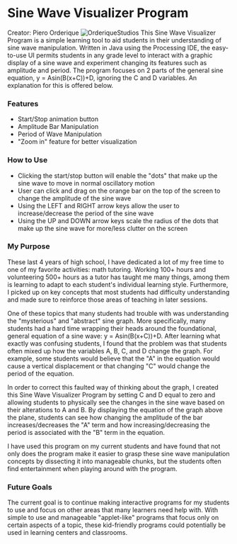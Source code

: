 # Sine Wave Visualizer Program
Creator: Piero Orderique
![OrderiqueStudios](https://pforderique.github.io/images/orderique_studios_logo_text_smallerer.png)
This Sine Wave Visualizer Program is a simple learning tool to aid students in their understanding of sine wave manipulation. Written in Java using the Processing IDE, the easy-to-use UI permits students in any grade level to interact with a graphic display of a sine wave and experiment changing its features such as amplitude and period. The program focuses on 2 parts of the general sine equation, y = Asin(B(x+C))+D, ignoring the C and D variables. An explanation for this is offered below.

### Features
- Start/Stop animation button
- Amplitude Bar Manipulation
- Period of Wave Manipulation
- "Zoom in" feature for better visualization

### How to Use
- Clicking the start/stop button will enable the "dots" that make up the sine wave to move in normal oscillatory motion
- User can click and drag on the orange bar on the top of the screen to change the amplitude of the sine wave
- Using the LEFT and RIGHT arrow keys allow the user to increase/decrease the period of the sine wave
- Using the UP and DOWN arrow keys scale the radius of the dots that make up the sine wave for more/less clutter on the screen

### My Purpose
These last 4 years of high school, I have dedicated a lot of my free time to one of my favorite activities: math tutoring. Working 100+ hours and volunteering 500+ hours as a tutor has taught me many things, among them is learning to adapt to each student's individual learning style. Furthermore, I picked up on key concepts that most students had difficulty understanding and made sure to reinforce those areas of teaching in later sessions.

One of these topics that many students had trouble with was understanding the "mysterious" and "abstract" sine graph. More specifically, many students had a hard time wrapping their heads around the foundational, general equation of a sine wave: y = Asin(B(x+C))+D. After learning what exactly was confusing students, I found that the problem was that students often mixed up how the variables A, B, C, and D change the graph. For example, some students would believe that the "A" in the equation would cause a vertical displacement or that changing "C" would change the period of the equation.

In order to correct this faulted way of thinking about the graph, I created this Sine Wave Visualizer Program by setting C and D equal to zero and allowing students to physically see the changes in the sine wave based on their alterations to A and B. By displaying the equation of the graph above the plane, students can see how changing the amplitude of the bar increases/decreases the "A" term and how increasing/decreasing the period is associated with the "B" term in the equation.

I have used this program on my current students and have found that not only does the program make it easier to grasp these sine wave manipulation concepts by dissecting it into manageable chunks, but the students often find entertainment when playing around with the program.

### Future Goals
The current goal is to continue making interactive programs for my students to use and focus on other areas that many learners need help with. With simple to use and manageable "applet-like" programs that focus only on certain aspects of a topic, these kid-friendly programs could potentially be used in learning centers and classrooms.
